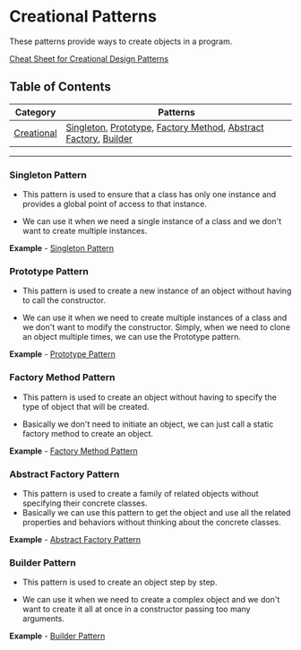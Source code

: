 # Creational Patterns

These patterns provide ways to create objects in a program.

[Cheat Sheet for Creational Design Patterns](https://refactoring.guru/design-patterns/creational-patterns)

## Table of Contents

| Category | Patterns |
| --- | --- |
| [Creational](#creational-patterns) | [Singleton](#singleton-pattern), [Prototype](#prototype-pattern), [Factory Method](#factory-method-pattern), [Abstract Factory](#abstract-factory-pattern), [Builder](#builder-pattern) |
___

### Singleton Pattern

- This pattern is used to ensure that a class has only one instance and provides a global point of access to that instance.

- We can use it when we need a single instance of a class and we don't want to create multiple instances.

**Example** - [Singleton Pattern](Singleton.php)

### Prototype Pattern

- This pattern is used to create a new instance of an object without having to call the constructor.

- We can use it when we need to create multiple instances of a class and we don't want to modify the constructor. Simply, when we need to clone an object multiple times, we can use the Prototype pattern.

**Example** - [Prototype Pattern](Prototype.php)

### Factory Method Pattern

- This pattern is used to create an object without having to specify the type of object that will be created.

- Basically we don't need to initiate an object, we can just call a static factory method to create an object.

**Example** - [Factory Method Pattern](FactoryMethod.php)

### Abstract Factory Pattern

- This pattern is used to create a family of related objects without specifying their concrete classes.
- Basically we can use this pattern to get the object and use all the related properties and behaviors without thinking about the concrete classes.

**Example** - [Abstract Factory Pattern](AbstractFactory.php)

### Builder Pattern

- This pattern is used to create an object step by step.

- We can use it when we need to create a complex object and we don't want to create it all at once in a constructor passing too many arguments.

**Example** - [Builder Pattern](Builder.php)